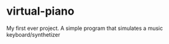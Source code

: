 # virtual-piano
My first ever project. A simple program that simulates a music keyboard/synthetizer
